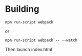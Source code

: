 # Building

`npm run-script webpack`

or

`npm run-script webpack -- --watch`

Then launch index.html